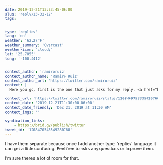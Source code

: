 ```yaml
---
date: 2019-12-21T13:33:45-06:00
slug: 'reply/13-32-12'
tags:


type: 'replies'
lang: 'en'
weather: '62.27°F'
weather_summary: 'Overcast'
weather-icon: 'cloudy'
lat: '25.7855'
long: '-100.4412'


context_author: 'ramiroruiz'
context_author_name: 'Ramiro Ruiz'
context_author_url: 'https://twitter.com/ramiroruiz'
context: |
  Here you go, first is the one that just asks for my reply. <a href="https://www.icloud.com/shortcuts/625a4c6d08cc49ceb954e4a8b0fd9ccf">https://www.icloud.com/shortcuts/625a4c6d08cc49ceb954e4a8b0fd9ccf</a> Then the replies shortcut, forms and publish the post <a href="https://ramiroruiz.com/replies/2019/12/21/13-28-41)">https://ramiroruiz.com/replies/2019/12/21/13-28-41)</a>

context_url: 'https://twitter.com/ramiroruiz/status/1208469753335029760?s=12'
context_date: '2019-12-21T11:30:00-06:00'
context_date_friendly: 'Dec 21, 2019 at 11:30 AM'
context_imgs: ''

syndication_links:
    - https://brid.gy/publish/twitter
tweet_id: '1208470546549280768'
---
```

I have them separate because once I add another type: 'replies'
language it can get a little confusing. Feel free to asks any questions or improve them. 

I’m sure there’s a lot of room for that.